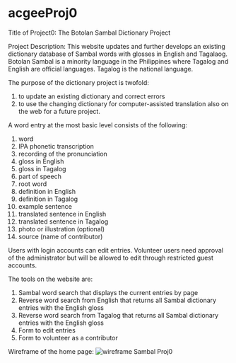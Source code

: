 # acgeeProj0
Title of Project0:  The Botolan Sambal Dictionary Project

Project Description:
This website updates and further develops an existing dictionary database of Sambal words with glosses in English and Tagalaog. Botolan Sambal is a minority language in the Philippines where Tagalog and English are official languages. Tagalog is the national language.

The purpose of the dictionary project is twofold:
  1. to update an existing dictionary and correct errors
  2. to use the changing dictionary for computer-assisted translation also on the web for a future project.

A word entry at the most basic level consists of the following:
  1. word
  2. IPA phonetic transcription
  3. recording of the pronunciation
  4. gloss in English
  5. gloss in Tagalog
  6. part of speech
  7. root word
  8. definition in English
  9. definition in Tagalog
  10. example sentence
  11. translated sentence in English
  12. translated sentence in Tagalog
  13. photo or illustration (optional)
  14. source (name of contributor)
  
Users with login accounts can edit entries.  Volunteer users need approval of the administrator but will be allowed to edit through restricted guest accounts.

The tools on the website are:
  1. Sambal word search that displays the current entries by page
  2. Reverse word search from English that returns all Sambal dictionary entries with the English gloss
  3. Reverse word search from Tagalog that returns all Sambal dictionary entries with the English gloss
  4. Form to edit entries
  5. Form to volunteer as a contributor

Wireframe of the home page:
![wireframe Sambal Proj0](https://user-images.githubusercontent.com/24981649/145899918-9e4c5c3f-c834-45e0-9add-f3449bfbaef0.PNG)



